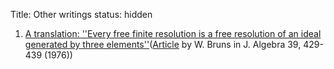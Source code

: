 Title: Other writings
status: hidden

1. [A translation: ''Every free finite resolution is a free resolution of an ideal generated by three elements''](http://www.arxiv.org/abs/1012.5551)([Article](http://www.home.uni-osnabrueck.de/wbruns/brunsw/pdf-article/DreiElemente.published.pdf) by W. Bruns in J. Algebra 39, 429-439 (1976))


